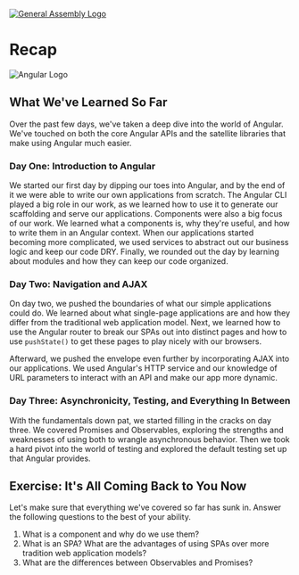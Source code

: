[![General Assembly Logo](https://camo.githubusercontent.com/1a91b05b8f4d44b5bbfb83abac2b0996d8e26c92/687474703a2f2f692e696d6775722e636f6d2f6b6538555354712e706e67)](https://generalassemb.ly/education/web-development-immersive)


<!--WDI4 ~10-12 minutes -->
<!--WDI6 9:05 - 9:16 -->

# Recap

![Angular Logo](http://mbtcheck.com/v2/wp-content/uploads/2016/08/angular.png)

## What We've Learned So Far

Over the past few days, we've taken a deep dive into the world of Angular. We've touched on both the core Angular APIs and the satellite libraries that make using Angular much easier.

### Day One: Introduction to Angular

We started our first day by dipping our toes into Angular, and by the end of it we were able to write our own applications from scratch. The Angular CLI played a big role in our work, as we learned how to use it to generate our scaffolding and serve our applications. Components were also a big focus of our work. We learned what a components is, why they're useful, and how to write them in an Angular context. When our applications started becoming more complicated, we used services to abstract out our business logic and keep our code DRY. Finally, we rounded out the day by learning about modules and how they can keep our code organized.

### Day Two: Navigation and AJAX

On day two, we pushed the boundaries of what our simple applications could do. We learned about what single-page applications are and how they differ from the traditional web application model. Next, we learned how to use the Angular router to break our SPAs out into distinct pages and how to use `pushState()` to get these pages to play nicely with our browsers.

Afterward, we pushed the envelope even further by incorporating AJAX into our applications. We used Angular's HTTP service and our knowledge of URL parameters to interact with an API and make our app more dynamic.

### Day Three: Asynchronicity, Testing, and Everything In Between

With the fundamentals down pat, we started filling in the cracks on day three. We covered Promises and Observables, exploring the strengths and weaknesses of using both to wrangle asynchronous behavior. Then we took a hard pivot into the world of testing and explored the default testing set up that Angular provides.

## Exercise: It's All Coming Back to You Now

Let's make sure that everything we've covered so far has sunk in. Answer the following questions to the best of your ability.

1) What is a component and why do we use them?
2) What is an SPA? What are the advantages of using SPAs over more tradition web application models?
3) What are the differences between Observables and Promises?

